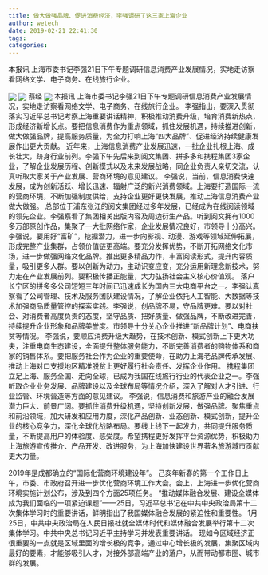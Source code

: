 ```yaml
---
title: 做大做强品牌、促进消费经济，李强调研了这三家上海企业
author: wetech
date: 2019-02-21 22:41:30
tags: 
categories: 
---
```

本报讯 上海市委书记李强21日下午专题调研信息消费产业发展情况，实地走访察看网络文学、电子商务、在线旅行企业。
<!-- more -->
<img align="center" border="0" src="https://imgcdn.yicai.com/uppics/images/2019/02/7d3e1c29d77e0b0d9c7c5308fafd5ade.jpg" />
<img align="center" border="0" src="https://imgcdn.yicai.com/uppics/images/2019/02/be1d362ffaa55436c450b3f14b5f5348.jpg" />
蔡经
<img align="center" border="0" src="https://imgcdn.yicai.com/uppics/images/2019/02/f36a259e125ff204efc7ca44be3962fd.jpg" />
本报讯 上海市委书记李强21日下午专题调研信息消费产业发展情况，实地走访察看网络文学、电子商务、在线旅行企业。
李强指出，要深入贯彻落实习近平总书记考察上海重要讲话精神，积极推动消费升级，培育消费新热点，形成经济新增长点。要把信息消费作为重点领域，抓住发展机遇，持续推进创新，做大做强品牌，提高服务质量，为全力打响上海“四大品牌”、促进经济持续健康发展作出更大贡献。
近年来，上海信息消费产业发展迅速，一批企业扎根上海、成长壮大，跻身行业前列。李强下午先后来到阅文集团、拼多多和携程集团3家企业，了解企业发展历程、创新模式以及未来发展战略，同企业负责人亲切交流，认真听取大家关于产业发展、营商环境的意见建议。
李强说，当前，信息消费快速发展，成为创新活跃、增长迅速、辐射广泛的新兴消费领域。上海要打造国际一流的营商环境，不断加强制度供给，支持企业更好更快发展，推动上海信息消费产业做大做强。
总部位于浦东张江的阅文集团经过多年发展，已经成为在线阅读领域的领先企业。李强察看了集团相关出版内容及周边衍生产品。听到阅文拥有1000多万部原创作品，集聚了一大批网络作家，企业发展情况良好，市领导十分高兴。
李强说，要用好“富矿”，挖掘潜力，进一步向影视、动漫、游戏等领域延伸拓展，形成完整产业集群，占领价值链更高端。要充分发挥优势，不断开拓网络文化市场，进一步做强网络文化品牌。推出更多精品力作，丰富阅读形式，提升内容质量，吸引更多人群。要以创新为动力，主动识变应变，充分运用新理念新技术，努力走在产业发展前列。要积极传播正能量，大力弘扬社会主义核心价值观。
落户长宁区的拼多多公司短短三年时间已迅速成长为国内三大电商平台之一。李强认真察看了公司管理、技术及服务团队建设情况，了解企业依托人工智能、大数据等技术加强商品质量管控的探索实践。李强说，创品牌不易，守品牌更难。要以对社会、对消费者高度负责的态度，坚守品质、把好质量、做强品牌，不断改进完善，持续提升企业形象和品牌美誉度。市领导十分关心企业推进“新品牌计划”、电商扶贫等情况。
李强说，要顺应消费升级大趋势，在技术创新、模式创新上下更大功夫，注重电商生态建设，全面提升整体服务能力，不断完善消费者的购物体系和商家的销售体系。要把服务社会作为企业的重要使命，在助力上海老品牌传承发展、推动上海对口支援地区精准脱贫上更好履行社会责任、发挥企业作用。
携程集团立足上海、服务全国、走向全球，已成为我国在线旅行行业的代表企业之一。李强听取企业业务发展、品牌建设以及全球布局等情况介绍，深入了解对人才引进、行业监管、环境营造等方面的意见建议。
李强说，信息消费和旅游产业的融合发展潜力巨大、前景广阔。要抓住消费升级机遇，坚持创新发展，做强品牌。聚焦重点和前沿领域，加大研发和应用力度，深化产品创新、业态创新、模式创新，提升企业的核心竞争力，深化全球化战略布局。要线上线下一起发力，共同提升服务质量，不断提高用户的体验度、感受度。希望携程更好发挥平台资源优势，积极助力上海旅游宣传推介、产品开发、改进服务，为上海加快建设世界著名旅游城市贡献更大力量。
 
 
2019年是成都确立的“国际化营商环境建设年”。
己亥年新春的第一个工作日上午，市委、市政府召开进一步优化营商环境工作大会。会上，上海进一步优化营商环境实施计划公布，涉及到四个方面25项任务。
“推动媒体融合发展、建设全媒体成为我们面临的一项紧迫课题”——25日，习近平总书记在中共中央政治局第十二次集体学习时的重要讲话，鲜明指出了我国媒体融合发展的紧迫性和重要性。
1月25日，中共中央政治局在人民日报社就全媒体时代和媒体融合发展举行第十二次集体学习。中共中央总书记习近平主持学习并发表重要讲话。 
现如今区域经济正很重要的一点就是区域里面的增长极的竞争，通过中心增长极的发展，集聚区域内最好的要素，才能够吸引人才，对接外部高端产业的落户，从而带动都市圈、城市群的发展。
